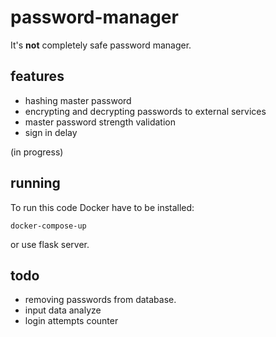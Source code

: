 # password-manager
It's **not** completely safe password manager.

## features
* hashing master password
* encrypting and decrypting passwords to external services
* master password strength validation
* sign in delay


(in progress)

## running
To run this code Docker have to be installed:

```
docker-compose-up
```

or use flask server.

## todo
* removing passwords from database.
* input data analyze
* login attempts counter
